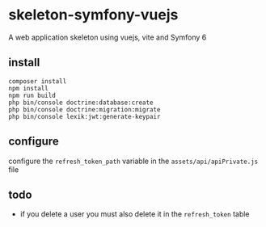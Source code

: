 # skeleton-symfony-vuejs

A web application skeleton using vuejs, vite and Symfony 6


## install

```
composer install
npm install
npm run build
php bin/console doctrine:database:create
php bin/console doctrine:migration:migrate
php bin/console lexik:jwt:generate-keypair
```

## configure

configure the `refresh_token_path` variable in the `assets/api/apiPrivate.js` file



## todo

  - if you delete a user you must also delete it in the `refresh_token` table